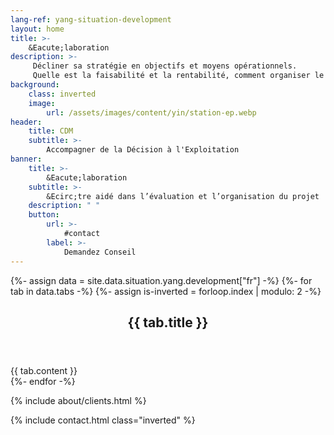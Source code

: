 ```yaml
---
lang-ref: yang-situation-development
layout: home
title: >-
    &Eacute;laboration
description: >-
     Décliner sa stratégie en objectifs et moyens opérationnels.
     Quelle est la faisabilité et la rentabilité, comment organiser le suivi et le pilotage futur des objectifs Business, Qualité, Coûts, Délais et sécurité de vos projets d’investissement.
background:
    class: inverted
    image:
        url: /assets/images/content/yin/station-ep.webp
header:
    title: CDM
    subtitle: >-
        Accompagner de la Décision à l'Exploitation
banner:
    title: >-
        &Eacute;laboration
    subtitle: >-
        &Ecirc;tre aidé dans l’évaluation et l’organisation du projet
    description: " "
    button:
        url: >-
            #contact
        label: >-
            Demandez Conseil
---
```


{%- assign data = site.data.situation.yang.development["fr"] -%}
{%- for tab in data.tabs -%}
{%- assign is-inverted = forloop.index | modulo: 2 -%}
<section id="{{ tab.id }}" {% if is-inverted == 0 %}class="inverted"{% endif %}>
    <header class="major">
        <h2>{{ tab.title }}</h2>
    </header>
    {{ tab.content }}
</section>
{%- endfor -%}

{% include about/clients.html %}

{% include contact.html class="inverted" %}
